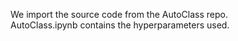 We import the source code from the AutoClass repo.  
AutoClass.ipynb contains the hyperparameters used.

